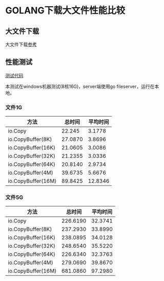# GOLANG下载大文件性能比较
## 大文件下载
大文件下载[参考](https://stackoverflow.com/questions/11692860/how-can-i-efficiently-download-a-large-file-using-go)
## 性能测试
[测试代码](https://github.com/zdq0394/try-in-go/tree/master/bigfiledown)

本测试在windows机器测试(8核16G)，server端使用go fileserver，运行在本地。

### 文件1G
| 方法 | 总时间 | 平均时间 |
| -----| ----- | ------ |
| io.Copy | 22.245 | 3.1778 |
| io.CopyBuffer(8K) | 27.0870 | 3.8696 |
| io.CopyBuffer(16K) | 21.0605 | 3.0086 |
| io.CopyBuffer(32K) | 21.2355 | 3.0336 |
| io.CopyBuffer(64K) | 20.8140 | 2.9734 |
| io.CopyBuffer(4M) | 39.6735 | 5.6676 |
| io.CopyBuffer(16M) | 89.8425 | 12.8346 |

### 文件5G
| 方法 | 总时间 | 平均时间 |
| -----| ----- | ------ |
| io.Copy | 226.6190 | 32.3741 |
| io.CopyBuffer(8K) | 237.2930 | 33.8990 |
| io.CopyBuffer(16K) | 238.0895 | 34.0128 |
| io.CopyBuffer(32K) | 248.6540 | 35.5220 |
| io.CopyBuffer(64K) | 226.6340 | 32.3763 |
| io.CopyBuffer(4M) | 279.0690 | 39.8670 |
| io.CopyBuffer(16M) | 681.0860 | 97.2980 |